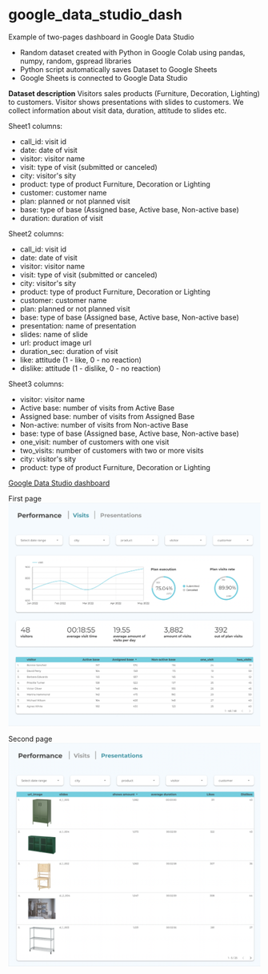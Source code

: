 # google_data_studio_dash
Example of two-pages dashboard in Google Data Studio

* Random dataset created with Python in Google Colab using pandas, numpy, random, gspread libraries
* Python script automatically saves Dataset to Google Sheets
* Google Sheets is connected to Google Data Studio

**Dataset description**
Visitors sales products (Furniture, Decoration, Lighting) to customers. Visitor shows presentations with slides to customers. We collect information about visit data, duration, attitude to slides etc.

Sheet1 columns:
- call_id: visit id
- date: date of visit
- visitor: visitor name
- visit: type of visit (submitted or canceled)
- city: visitor's sity
- product: type of product Furniture, Decoration or Lighting
- customer: customer name
- plan: planned or not planned visit
- base: type of base (Assigned base, Active base, Non-active base)
- duration: duration of visit

Sheet2 columns:
- call_id: visit id
- date: date of visit
- visitor: visitor name
- visit: type of visit (submitted or canceled)
- city: visitor's sity
- product: type of product Furniture, Decoration or Lighting
- customer: customer name
- plan: planned or not planned visit
- base: type of base (Assigned base, Active base, Non-active base)
- presentation: name of presentation
- slides: name of slide
- url: product image url
- duration_sec: duration of visit
- like: attitude (1 - like, 0 - no reaction)
- dislike: attitude (1 - dislike, 0 - no reaction)

Sheet3 columns:
- visitor: visitor name
- Active base: number of visits from Active Base
- Assigned base: number of visits from Assigned Base
- Non-active: number of visits from Non-active Base
- base: type of base (Assigned base, Active base, Non-active base)
- one_visit: number of customers with one visit
- two_visits: number of customers with two or more visits
- city: visitor's sity
- product: type of product Furniture, Decoration or Lighting

[Google Data Studio dashboard](https://datastudio.google.com/s/sXa_msaiDgk)

First page
![Image](https://github.com/khamzovich/google_data_studio_dash/raw/main/images/first_page.png)

Second page
![Image](https://github.com/khamzovich/google_data_studio_dash/raw/main/images/second_page.png)
